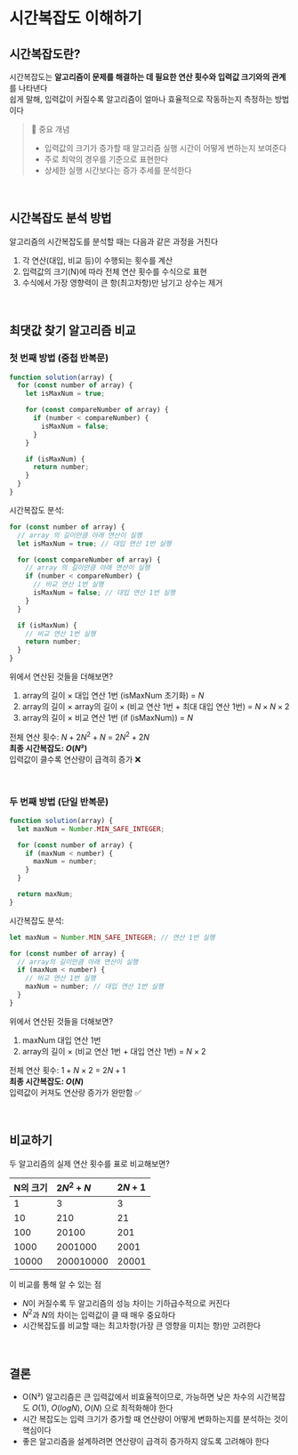 # 시간복잡도 이해하기

## 시간복잡도란?

시간복잡도는 **알고리즘이 문제를 해결하는 데 필요한 연산 횟수와 입력값 크기와의 관계**를 나타낸다
<br />
쉽게 말해, 입력값이 커질수록 알고리즘이 얼마나 효율적으로 작동하는지 측정하는 방법이다

> 🧐 중요 개념
>
> - 입력값의 크기가 증가할 때 알고리즘 실행 시간이 어떻게 변하는지 보여준다
> - 주로 최악의 경우를 기준으로 표현한다
> - 상세한 실행 시간보다는 증가 추세를 분석한다

<br />

## 시간복잡도 분석 방법

알고리즘의 시간복잡도를 분석할 때는 다음과 같은 과정을 거친다

1. 각 연산(대입, 비교 등)이 수행되는 횟수를 계산
1. 입력값의 크기(N)에 따라 전체 연산 횟수를 수식으로 표현
1. 수식에서 가장 영향력이 큰 항(최고차항)만 남기고 상수는 제거

<br />

## 최댓값 찾기 알고리즘 비교

### 첫 번째 방법 (중첩 반복문)

```javascript
function solution(array) {
  for (const number of array) {
    let isMaxNum = true;

    for (const compareNumber of array) {
      if (number < compareNumber) {
        isMaxNum = false;
      }
    }

    if (isMaxNum) {
      return number;
    }
  }
}
```

시간복잡도 분석:

```javascript
for (const number of array) {
  // array 의 길이만큼 아래 연산이 실행
  let isMaxNum = true; // 대입 연산 1번 실행

  for (const compareNumber of array) {
    // array 의 길이만큼 아래 연산이 실행
    if (number < compareNumber) {
      // 비교 연산 1번 실행
      isMaxNum = false; // 대입 연산 1번 실행
    }
  }

  if (isMaxNum) {
    // 비교 연산 1번 실행
    return number;
  }
}
```

위에서 연산된 것들을 더해보면?

1. array의 길이 × 대입 연산 1번 (isMaxNum 초기화) = $N$
1. array의 길이 × array의 길이 × (비교 연산 1번 + 최대 대입 연산 1번) = $N × N × 2$
1. array의 길이 × 비교 연산 1번 (if (isMaxNum)) = $N$

전체 연산 횟수: $N + 2N^2 + N$ = $2N^2 + 2N$
<br />
**최종 시간복잡도: $O(N²)$**
<br />
입력값이 클수록 연산량이 급격히 증가 ❌

<br />

### 두 번째 방법 (단일 반복문)

```javascript
function solution(array) {
  let maxNum = Number.MIN_SAFE_INTEGER;

  for (const number of array) {
    if (maxNum < number) {
      maxNum = number;
    }
  }

  return maxNum;
}
```

시간복잡도 분석:

```javascript
let maxNum = Number.MIN_SAFE_INTEGER; // 연산 1번 실행

for (const number of array) {
  // array의 길이만큼 아래 연산이 실행
  if (maxNum < number) {
    // 비교 연산 1번 실행
    maxNum = number; // 대입 연산 1번 실행
  }
}
```

위에서 연산된 것들을 더해보면?

1. maxNum 대입 연산 1번
1. array의 길이 × (비교 연산 1번 + 대입 연산 1번) = $N × 2$

전체 연산 횟수: $1 + N × 2$ = $2N + 1$
<br />
**최종 시간복잡도: $O(N)$**
<br />
입력값이 커져도 연산량 증가가 완만함 ✅

<br />

## 비교하기

두 알고리즘의 실제 연산 횟수를 표로 비교해보면?

| N의 크기 | $2N^2 + N$ | $2N + 1$ |
| :------- | :--------- | :------- |
| 1        | 3          | 3        |
| 10       | 210        | 21       |
| 100      | 20100      | 201      |
| 1000     | 2001000    | 2001     |
| 10000    | 200010000  | 20001    |

이 비교를 통해 알 수 있는 점

- $N$이 커질수록 두 알고리즘의 성능 차이는 기하급수적으로 커진다
- $N^2$과 $N$의 차이는 입력값이 클 때 매우 중요하다
- 시간복잡도를 비교할 때는 최고차항(가장 큰 영향을 미치는 항)만 고려한다

<br />

## 결론

- O(N²) 알고리즘은 큰 입력값에서 비효율적이므로, 가능하면 낮은 차수의 시간복잡도 $O(1)$, $O(log N)$, $O(N)$ 으로 최적화해야 한다
- 시간 복잡도는 입력 크기가 증가할 때 연산량이 어떻게 변화하는지를 분석하는 것이 핵심이다
- 좋은 알고리즘을 설계하려면 연산량이 급격히 증가하지 않도록 고려해야 한다
